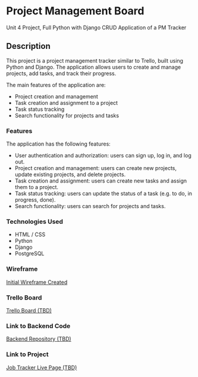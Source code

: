 # Project Management Board
Unit 4 Project, Full Python with Django CRUD Application of a PM Tracker
## Description

This project is a project management tracker similar to Trello, built using Python and Django. The application allows users to create and manage projects, add tasks, and track their progress.

The main features of the application are:

* Project creation and management
* Task creation and assignment to a project
* Task status tracking
* Search functionality for projects and tasks

### Features
The application has the following features:
* User authentication and authorization: users can sign up, log in, and log out.
* Project creation and management: users can create new projects, update existing projects, and delete projects.
* Task creation and assignment: users can create new tasks and assign them to a project.
* Task status tracking: users can update the status of a task (e.g. to do, in progress, done).
* Search functionality: users can search for projects and tasks.



### Technologies Used
* HTML / CSS
* Python
* Django
* PostgreSQL

### Wireframe
[Initial Wireframe Created](https://www.figma.com/file/b04T1xGYmJ5qNNN6GmFrzz/Project-Management-Board)

### Trello Board
[Trello Board (TBD)]()

### Link to Backend Code
[Backend Repository (TBD)]()

### Link to Project
[Job Tracker Live Page (TBD)]()